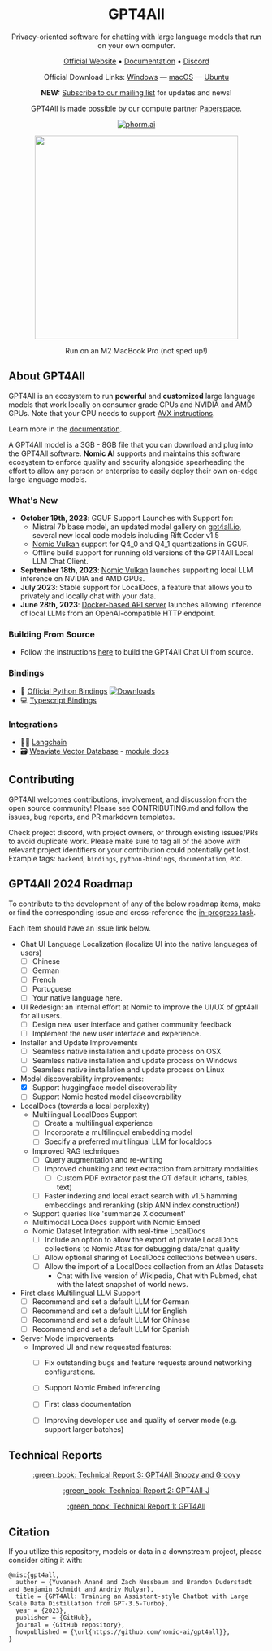 <h1 align="center">GPT4All</h1>
<p align="center">Privacy-oriented software for chatting with large language models that run on your own computer.</p>
<p align="center">
  <a href="https://gpt4all.io">Official Website</a> &bull; <a href="https://docs.gpt4all.io">Documentation</a> &bull; <a href="https://discord.gg/mGZE39AS3e">Discord</a>
</p>
<p align="center">
  Official Download Links: <a href="https://gpt4all.io/installers/gpt4all-installer-win64.exe">Windows</a> &mdash; <a href="https://gpt4all.io/installers/gpt4all-installer-darwin.dmg">macOS</a> &mdash; <a href="https://gpt4all.io/installers/gpt4all-installer-linux.run">Ubuntu</a>
</p>
<p align="center">
  <b>NEW:</b> <a href="https://forms.nomic.ai/gpt4all-release-notes-signup">Subscribe to our mailing list</a> for updates and news!
</p>
<p align="center">
GPT4All is made possible by our compute partner <a href="https://www.paperspace.com/">Paperspace</a>.
</p>
<p align="center">
 <a href="https://www.phorm.ai/query?projectId=755eecd3-24ad-49cc-abf4-0ab84caacf63"><img src="https://img.shields.io/badge/Phorm-Ask_AI-%23F2777A.svg" alt="phorm.ai"></a>
</p>

<p align="center">
  <img width="auto" height="400" src="https://github.com/nomic-ai/gpt4all/assets/14168726/495fce3e-769b-4e5a-a394-99f072ac4d29">
</p>
<p align="center">
Run on an M2 MacBook Pro (not sped up!)
</p>


## About GPT4All

GPT4All is an ecosystem to run **powerful** and **customized** large language models that work locally on consumer grade CPUs and NVIDIA and AMD GPUs. Note that your CPU needs to support [AVX instructions](https://en.wikipedia.org/wiki/Advanced_Vector_Extensions).

Learn more in the [documentation](https://docs.gpt4all.io).

A GPT4All model is a 3GB - 8GB file that you can download and plug into the GPT4All software. **Nomic AI** supports and maintains this software ecosystem to enforce quality and security alongside spearheading the effort to allow any person or enterprise to easily deploy their own on-edge large language models.


### What's New
- **October 19th, 2023**: GGUF Support Launches with Support for:
    - Mistral 7b base model, an updated model gallery on [gpt4all.io](https://gpt4all.io), several new local code models including Rift Coder v1.5
    - [Nomic Vulkan](https://blog.nomic.ai/posts/gpt4all-gpu-inference-with-vulkan) support for Q4\_0 and Q4\_1 quantizations in GGUF.
    - Offline build support for running old versions of the GPT4All Local LLM Chat Client.
- **September 18th, 2023**: [Nomic Vulkan](https://blog.nomic.ai/posts/gpt4all-gpu-inference-with-vulkan) launches supporting local LLM inference on NVIDIA and AMD GPUs.
- **July 2023**: Stable support for LocalDocs, a feature that allows you to privately and locally chat with your data.
- **June 28th, 2023**: [Docker-based API server] launches allowing inference of local LLMs from an OpenAI-compatible HTTP endpoint.

[Docker-based API server]: https://github.com/nomic-ai/gpt4all/tree/cef74c2be20f5b697055d5b8b506861c7b997fab/gpt4all-api

### Building From Source

* Follow the instructions [here](gpt4all-chat/build_and_run.md) to build the GPT4All Chat UI from source.


### Bindings

* :snake: <a href="https://github.com/nomic-ai/gpt4all/tree/main/gpt4all-bindings/python">Official Python Bindings</a> [![Downloads](https://static.pepy.tech/badge/gpt4all/week)](https://pepy.tech/project/gpt4all)
* :computer: <a href="https://github.com/nomic-ai/gpt4all/tree/main/gpt4all-bindings/typescript">Typescript Bindings</a>


### Integrations

* :parrot::link: [Langchain](https://python.langchain.com/en/latest/modules/models/llms/integrations/gpt4all.html)
* :card_file_box: [Weaviate Vector Database](https://github.com/weaviate/weaviate) - [module docs](https://weaviate.io/developers/weaviate/modules/retriever-vectorizer-modules/text2vec-gpt4all)


## Contributing
GPT4All welcomes contributions, involvement, and discussion from the open source community!
Please see CONTRIBUTING.md and follow the issues, bug reports, and PR markdown templates.

Check project discord, with project owners, or through existing issues/PRs to avoid duplicate work.
Please make sure to tag all of the above with relevant project identifiers or your contribution could potentially get lost.
Example tags: `backend`, `bindings`, `python-bindings`, `documentation`, etc.


## GPT4All 2024 Roadmap
To contribute to the development of any of the below roadmap items, make or find the corresponding issue and cross-reference the [in-progress task](https://github.com/orgs/nomic-ai/projects/2/views/1).

Each item should have an issue link below.

- Chat UI Language Localization (localize UI into the native languages of users)
    - [ ] Chinese
    - [ ] German
    - [ ] French
    - [ ] Portuguese
    - [ ] Your native language here. 
- UI Redesign: an internal effort at Nomic to improve the UI/UX of gpt4all for all users.
    - [ ] Design new user interface and gather community feedback
    - [ ] Implement the new user interface and experience.
- Installer and Update Improvements
    - [ ] Seamless native installation and update process on OSX
    - [ ] Seamless native installation and update process on Windows
    - [ ] Seamless native installation and update process on Linux
- Model discoverability improvements:
    - [x] Support huggingface model discoverability
    - [ ] Support Nomic hosted model discoverability
- LocalDocs (towards a local perplexity)
    - Multilingual LocalDocs Support
        - [ ] Create a multilingual experience
        - [ ] Incorporate a multilingual embedding model
        - [ ] Specify a preferred multilingual LLM for localdocs
    - Improved RAG techniques
        - [ ] Query augmentation and re-writing
        - [ ] Improved chunking and text extraction from arbitrary modalities
            - [ ] Custom PDF extractor past the QT default (charts, tables, text)
        - [ ] Faster indexing and local exact search with v1.5 hamming embeddings and reranking (skip ANN index construction!)
    - Support queries like 'summarize X document'
    - Multimodal LocalDocs support with Nomic Embed
    - Nomic Dataset Integration with real-time LocalDocs
        - [ ] Include an option to allow the export of private LocalDocs collections to Nomic Atlas for debugging data/chat quality
        - [ ] Allow optional sharing of LocalDocs collections between users.
        - [ ] Allow the import of a LocalDocs collection from an Atlas Datasets
            - Chat with live version of Wikipedia, Chat with Pubmed, chat with the latest snapshot of world news.
- First class Multilingual LLM Support
    - [ ] Recommend and set a default LLM for German
    - [ ] Recommend and set a default LLM for English
    - [ ] Recommend and set a default LLM for Chinese
    - [ ] Recommend and set a default LLM for Spanish

- Server Mode improvements
    - Improved UI and new requested features:
        - [ ] Fix outstanding bugs and feature requests around networking configurations.
        - [ ] Support Nomic Embed inferencing
        - [ ] First class documentation
        - [ ] Improving developer use and quality of server mode (e.g. support larger batches)


## Technical Reports

<p align="center">
<a href="https://gpt4all.io/reports/GPT4All_Technical_Report_3.pdf">:green_book: Technical Report 3: GPT4All Snoozy and Groovy </a>
</p>

<p align="center">
<a href="https://static.nomic.ai/gpt4all/2023_GPT4All-J_Technical_Report_2.pdf">:green_book: Technical Report 2: GPT4All-J </a>
</p>

<p align="center">
<a href="https://s3.amazonaws.com/static.nomic.ai/gpt4all/2023_GPT4All_Technical_Report.pdf">:green_book: Technical Report 1: GPT4All</a>
</p>


## Citation

If you utilize this repository, models or data in a downstream project, please consider citing it with:
```
@misc{gpt4all,
  author = {Yuvanesh Anand and Zach Nussbaum and Brandon Duderstadt and Benjamin Schmidt and Andriy Mulyar},
  title = {GPT4All: Training an Assistant-style Chatbot with Large Scale Data Distillation from GPT-3.5-Turbo},
  year = {2023},
  publisher = {GitHub},
  journal = {GitHub repository},
  howpublished = {\url{https://github.com/nomic-ai/gpt4all}},
}
```
